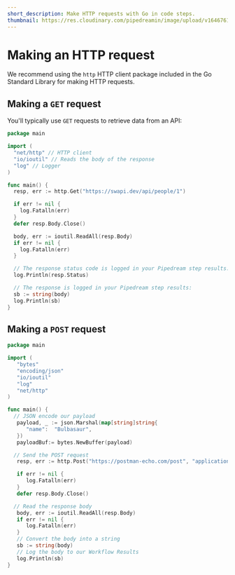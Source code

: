 ```yaml
---
short_description: Make HTTP requests with Go in code steps.
thumbnail: https://res.cloudinary.com/pipedreamin/image/upload/v1646761145/docs/icons/shrine20210108-1-qsuy1b_bhftb2.svg
---
```


# Making an HTTP request

We recommend using the `http` HTTP client package included in the Go Standard Library for making HTTP requests.

## Making a `GET` request

You'll typically use `GET` requests to retrieve data from an API:

```go
package main

import (
  "net/http" // HTTP client
  "io/ioutil" // Reads the body of the response
  "log" // Logger
)

func main() {
  resp, err := http.Get("https://swapi.dev/api/people/1")

  if err != nil {
    log.Fatalln(err)
  }
  defer resp.Body.Close()

  body, err := ioutil.ReadAll(resp.Body)
  if err != nil {
    log.Fatalln(err)
  }

  // The response status code is logged in your Pipedream step results:
  log.Println(resp.Status)

  // The response is logged in your Pipedream step results:
  sb := string(body)
  log.Println(sb)
}
```

## Making a `POST` request

```go
package main

import (
   "bytes"
   "encoding/json"
   "io/ioutil"
   "log"
   "net/http"
)

func main() {
  // JSON encode our payload
   payload, _ := json.Marshal(map[string]string{
      "name":  "Bulbasaur",
   })
   payloadBuf:= bytes.NewBuffer(payload)

  // Send the POST request
   resp, err := http.Post("https://postman-echo.com/post", "application/json", payloadBuf)

   if err != nil {
      log.Fatalln(err)
   }
   defer resp.Body.Close()

  // Read the response body
   body, err := ioutil.ReadAll(resp.Body)
   if err != nil {
      log.Fatalln(err)
   }
   // Convert the body into a string
   sb := string(body)
   // Log the body to our Workflow Results
   log.Println(sb)
}
```
